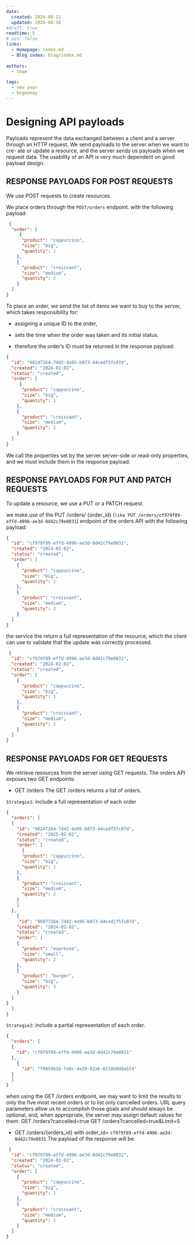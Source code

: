 ```yaml
---
date:
  created: 2024-08-11
  updated: 2024-08-16
#draft: true
readtime: 5
# pin: false
links:
  - Homepage: index.md
  - Blog index: blog/index.md
    
authors:
  - team

tags:
  - new year
  - hogmanay
---
```


# Designing API payloads
Payloads represent the data exchanged between a client and a server through an HTTP request. 
We send payloads to the server when we want to cre- ate or update a resource, and the server sends us payloads when we request data. 
The usability of an API is very much dependent on good payload design.
<!-- more -->

## RESPONSE PAYLOADS FOR POST REQUESTS
We use POST requests to create resources. 

We place orders through the `POST/orders` endpoint.  with the following payload:

```json
 {
  "order": [
     {
      "product": "cappuccino",
      "size": "big",
      "quantity": 1
    }, 
    {
      "product": "croissant",
      "size": "medium",
      "quantity": 2
    }
  ]
}
```
To place an order, we send the list of items we want to buy to the server, which takes responsibility for:

- assigning a unique ID to the order, 
- sets the time when the order was taken and its initial status. 

- therefore the order’s ID must be returned in the response payload: 

```json
{
  "id": "96247264-7d42-4a95-b073-44cedf5fc07d", 
  "created": "2024-02-02",
  "status": "created",
  "order": [
     {
      "product": "cappuccino",
      "size": "big",
      "quantity": 1
    }, 
    {
      "product": "croissant",
      "size": "medium",
      "quantity": 2
    }
  ] 
}
```

We call the properties set by the server server-side or read-only properties, and we must include them in the response payload.

## RESPONSE PAYLOADS FOR PUT AND PATCH REQUESTS
To update a resource, we use a PUT or a PATCH request.

we make use of the PUT /orders/ {order_id}  (`like PUT /orders/cf979f89-effd-4996-ae3d-8d42c79e0831`) endpoint of the orders API with the following payload:

```json
{
  "id": "cf979f89-effd-4996-ae3d-8d42c79e0831", 
  "created": "2024-02-02",
  "status": "created",
  "order": [
    {
      "product": "cappuccino",
      "size": "big",
      "quantity": 1
    }, 
    {
      "product": "croissant",
      "size": "medium",
      "quantity": 2
    }
  ] 
}
```
the service the return a full representation of the resource, which the client can use to validate that the update was correctly processed.

```json
 {
  "id": "cf979f89-effd-4996-ae3d-8d42c79e0831",
  "created": "2024-02-02",
  "status": "created",
  "order": [
    {
      "product": "cappuccino",
      "size": "big",
      "quantity": 1
    }, 
    {
      "product": "croissant",
      "size": "medium",
      "quantity": 2
    }
  ]
}
```

## RESPONSE PAYLOADS FOR GET REQUESTS
We retrieve resources from the server using GET requests.
The orders API exposes two GET endpoints:

- GET /orders 
The GET /orders returns a list of orders. 

`Strategie1`: include a full representation of each order 

```json
{
  "orders": [
  {
    "id": "96247264-7d42-4a95-b073-44cedf5fc07d", 
    "created": "2025-02-02",
    "status": "created",
    "order": [
      {
      "product": "cappuccino",
      "size": "big",
      "quantity": 1
    }, 
    {
      "product": "croissant",
      "size": "medium",
      "quantity": 2
    }
    ]
  },
    {
     "id": "96877264-7d42-4a95-b073-44cedjf5fc07d", 
    "created": "2024-02-02",
    "status": "created",
    "order": [
    {
      "product": "expresso",
      "size": "small",
      "quantity": 2
    }, 
    {
      "product": "burger",
      "size": "big",
      "quantity": 3
    }
  ]
}
  ]
}
```

`Strategie2`: include a partial representation of each order.

```json
{
  "orders": [
  {
    "id": "cf979f89-effd-4996-ae3d-8d42c79e0831"
  }, 
    {
      "id": "f005db16-fa8c-4e29-82a6-6210dddda554"
  }
  ]
}
```

when using the GET /orders endpoint, we may want to limit the results to only the five most recent orders or to list only cancelled orders. 
URL query parameters allow us to accomplish those goals and should always be optional, and, when appropriate, the server may assign default values for them.
GET /orders?cancelled=true
GET /orders?cancelled=true&Limit=5


- GET /orders/{orders_id} with order_id= `cf979f89-effd-4996-ae3d-8d42c79e0831`
The payload of the response will be: 

```json
 {
  "id": "cf979f89-effd-4996-ae3d-8d42c79e0831",
  "created": "2024-02-02",
  "status": "created",
  "order": [
    {
      "product": "cappuccino",
      "size": "big",
      "quantity": 1
    }, 
    {
      "product": "croissant",
      "size": "medium",
      "quantity": 2
    }
  ]
}
```






